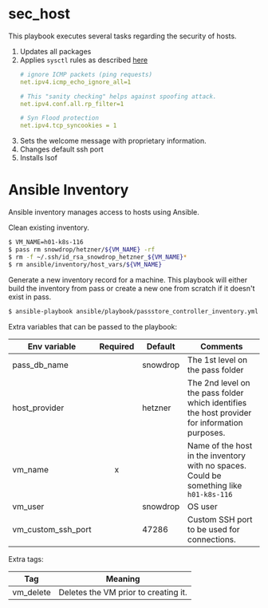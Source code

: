 
# sec_host

This playbook executes several tasks regarding the security of hosts.

1. Updates all packages
1. Applies `sysctl` rules as described [here](https://linoxide.com/how-tos/linux-sysctl-tuning/)
    ```yaml
    # ignore ICMP packets (ping requests)
    net.ipv4.icmp_echo_ignore_all=1
    
    # This "sanity checking" helps against spoofing attack.
    net.ipv4.conf.all.rp_filter=1
    
    # Syn Flood protection
    net.ipv4.tcp_syncookies = 1
    ```
1. Sets the welcome message with proprietary information.
1. Changes default ssh port 
1. Installs lsof


# Ansible Inventory

Ansible inventory manages access to hosts using Ansible.

Clean existing inventory.

```bash
$ VM_NAME=h01-k8s-116
$ pass rm snowdrop/hetzner/${VM_NAME} -rf 
$ rm -f ~/.ssh/id_rsa_snowdrop_hetzner_${VM_NAME}* 
$ rm ansible/inventory/host_vars/${VM_NAME}
```

Generate a new inventory record for a machine. This playbook will either build the inventory from pass or create a new one from scratch if it doesn't exist in pass.

```bash
$ ansible-playbook ansible/playbook/passstore_controller_inventory.yml -e vm_name=${VM_NAME}
```

Extra variables that can be passed to the playbook:

| Env variable | Required | Default | Comments |
| --- | :---: | --- | --- |
| pass_db_name | | snowdrop | The 1st level on the pass folder |
| host_provider | | hetzner | The 2nd level on the pass folder which identifies the host provider for information purposes. |
| vm_name | x | | Name of the host in the inventory with no spaces. Could be something like `h01-k8s-116`  |
| vm_user |  | snowdrop | OS user |
| vm_custom_ssh_port | | 47286 | Custom SSH port to be used for connections. |

Extra tags:

| Tag | Meaning |
| --- | --- |
| vm_delete | Deletes the VM prior to creating it. |
